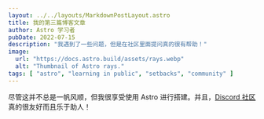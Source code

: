 ```yaml
---
layout: ../../layouts/MarkdownPostLayout.astro
title: 我的第三篇博客文章
author: Astro 学习者
pubDate: 2022-07-15
description: "我遇到了一些问题，但是在社区里面提问真的很有帮助！"
image:
  url: "https://docs.astro.build/assets/rays.webp"
  alt: "Thumbnail of Astro rays."
tags: [ "astro", "learning in public", "setbacks", "community" ]
---
```


尽管这并不总是一帆风顺，但我很享受使用 Astro 进行搭建。并且，[Discord 社区](https://astro.build/chat)真的很友好而且乐于助人！